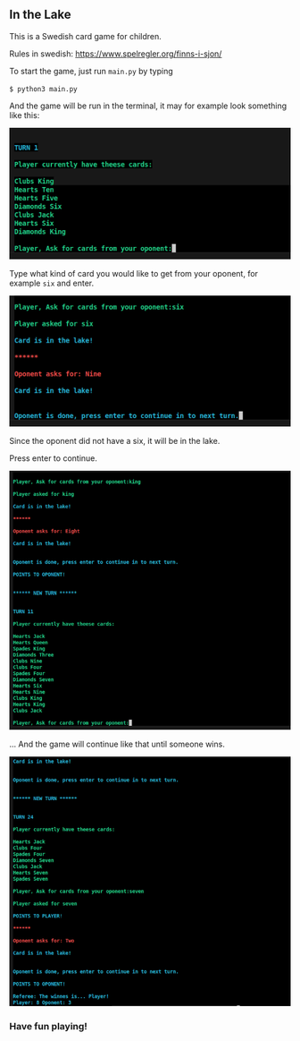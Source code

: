 ## In the Lake
This is a Swedish card game for children.

Rules in swedish: https://www.spelregler.org/finns-i-sjon/

To start the game, just run `main.py` by typing

`$ python3 main.py`

And the game will be run in the terminal, it may for example look something like this:

![Game start](./images/game_start.png)

Type what kind of card you would like to get from your oponent, for example `six` and enter.

![Writing six](./images/wrote_six.png)

Since the oponent did not have a six, it will be in the lake.

Press enter to continue.

![In game screenshot](./images//screenshot_game.png)


... And the game will continue like that until someone wins.

![Player won screenshot](./images/game_ended.png)

### Have fun playing!


